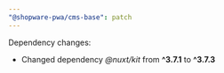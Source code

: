 ```yaml
---
"@shopware-pwa/cms-base": patch
---
```


Dependency changes:

- Changed dependency _@nuxt/kit_ from **^3.7.1** to **^3.7.3**
